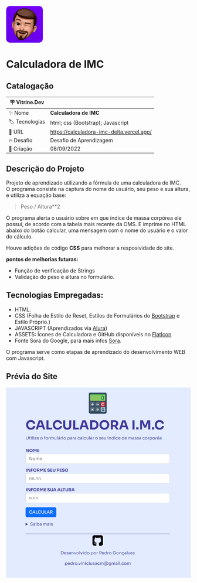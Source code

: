 <img src='icon_pedrofelixg.png' alt='icon' width="100">

# **Calculadora de IMC**

## **Catalogação**
| :placard: Vitrine.Dev |     |
| -------------  | --- |
| :sparkles: Nome        | **Calculadora de IMC**
| :label: Tecnologias | html; css (Bootstrap); Javascript
| :rocket: URL         | https://calculadora-imc-delta.vercel.app/
| :fire: Desafio     | Desafio de Aprendizagem
| :calendar: Criação | 08/09/2022


## **Descrição do Projeto**
Projeto de aprendizado utilizando a fórmula de uma calculadora de IMC.<br>
O programa consiste na captura do nome do usuário, seu peso e sua altura, e utiliza a equação base:<br>
>Peso / Altura**2

O programa alerta o usuário sobre em que índice de massa corpórea ele possui, de acordo com a tabela mais recente da OMS. E imprime no HTML abaixo do botão calcular, uma mensagem com o nome do usuário e o valor do cálculo.<br>

Houve adições de código **CSS** para melhorar a resposividade do site.

**pontos de melhorias futuras:**
- Função de verificação de Strings
- Validação do peso e altura no formulário.<br>

## **Tecnologias Empregadas:**
- HTML.<br>
- CSS (Folha de Estilo de Reset, Estilos de Formulários do [Bootstrap](https://getbootstrap.com/) e Estilo Próprio.)<br>
- JAVASCRIPT (Aprendizados via [Alura](https://www.alura.com.br/))<br>
- ASSETS: Ícones de Calculadora e GitHub disponíveis no [FlatIcon](https://www.flaticon.com/br/)<br>
- Fonte Sora do Google, para mais infos [Sora](https://fonts.google.com/specimen/Sora?query=Sora).

O programa serve como etapas de aprendizado do desenvolvimento WEB com Javascript.

## **Prévia do Site**

![prévia do site](https://github.com/pedrofelixg/calculadora_imc/raw/main/assets/previa_do_site.png#vitrinedev)

